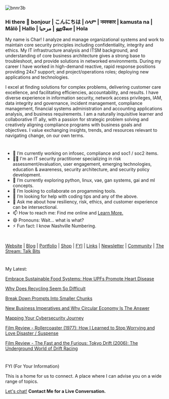 ![bnnr3b](https://github.com/Char-Hunt/Char-Hunt/assets/138831832/6a4a3344-7643-45d6-ab7f-d08bf45b4406)

### Hi there 👋 bonjour | こんにちは | ሰላም | नमस्कार | kamusta na | Mālō | Hallo | مرحبا | ஹலோ | Hola
My name is Char! I analyze and manage organizational systems and work to maintain core security principles including confidentiality, integrity and ethics.  My IT infrastructure analysis and ITSM background, and understanding of core business architecture gives a strong base to troubleshoot, and provide solutions in networked environments. During my career I have worked in high-demand reactive, rapid response positions providing 24x7 support; and project/operations roles; deploying new applications and technologies.

I excel at finding solutions for complex problems, delivering customer care excellence, and facilitating efficiencies, accountability, and results. I have diverse experience in information security, network access privileges, IAM, data integrity and governance, incident management, compliance management, financial systems administration and accounting applications analysis, and business requirements. I am a naturally inquisitive learner and collaborative IT ally, with a passion for strategic problem solving and creatively aligning compliance programs with business goals and objectives. I value exchanging insights, trends, and resources relevant to navigating change, on our own terms.

#

- 🔭 I’m currently working on infosec, compliance and soc1 / soc2 items.
- 👨‍💻 I'm an IT security practitioner specializing in risk assessment/evaluation, user engagement, emerging technologies, education & awareness, security architecture, and security policy development.
- 🌱 I’m currently exploring python, linux, vae, gan systems, gai and ml concepts.
- 👯 I’m looking to collaborate on progamming tools.
- 🤔 I’m looking for help with coding tips and any of the above.
- 💬 Ask me about how resiliency, risk, ethics, and customer experience can be intersectional.
- 📫 How to reach me: Find me online and [Learn More.](http://bit.ly/TechieChar)
- 😄 Pronouns: Wait... what is what?
- ⚡ Fun fact: I know Nashville Numbering.

#
[Website](https://github.com/Char-Hunt/Char-Hunt) | [Blog](https://bit.ly/3Q4tlZf) | [Portfolio](https://github.com/Char-Hunt/Learning-Info-Sec#portfolio-list) | [Shop](Merch) | [FYI](https://bit.ly/47pSm8s) | [Links](http://bit.ly/TechieChar) | [Newsletter](https://bit.ly/_TechieCharNewsletter) | [Community](https://github.com/Char-Hunt/Forums/blob/main/README.md#forums) | [The Stream: Talk Bits](https://bit.ly/TechieCharPodcast)
#
My Latest:
 
   [Embrace Sustainable Food Systems: How UPFs Promote Heart Disease](https://open.substack.com/pub/techiechar/p/embrace-sustainable-food-systems?r=2i0y4d&utm_campaign=post&utm_medium=web)
    
   [Why Does Recycling Seem So Difficult](https://open.substack.com/pub/techiechar/p/why-does-recycling-seem-so-difficult?r=2i0y4d&utm_campaign=post&utm_medium=web)
   
   [Break Down Prompts Into Smaller Chunks](https://bit.ly/3Q4tlZf)
    
   [New Business Imperatives and Why Circular Economy Is The Answer](https://open.substack.com/pub/techiechar/p/new-business-imperatives-and-why?r=2i0y4d&utm_campaign=post&utm_medium=web)
    
   [Mapping Your Cybersecurity Journey](https://bit.ly/3Q4tlZf)
    
   [Film Review - Rollercoaster (1977): How I Learned to Stop Worrying and Love Disaster / Suspense](https://bit.ly/3Q4tlZf)
    
   [Film Review - The Fast and the Furious: Tokyo Drift  (2006): The Underground World of Drift Racing](https://open.substack.com/pub/techiechar/p/film-review-the-fast-and-the-furious?r=2i0y4d&utm_campaign=post&utm_medium=web)
#
#
FYI (For Your Information)

This is a home for us to connect. A place where I can advise you on a wide range of topics. 

[Let's chat!](https://topmate.io/char_hunt/624916) **Contact Me for a Live Conversation.**
